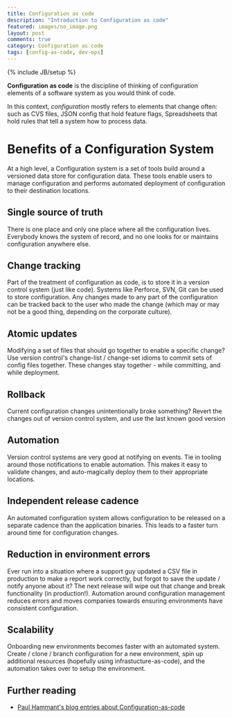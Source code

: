 ```yaml
---
title: Configuration as code
description: "Introduction to Configuration as code"
featured: images/no_image.png
layout: post
comments: true
category: Configuration as code
tags: [config-as-code, dev-ops]
---
```


{% include JB/setup %}

**Configuration as code** is the discipline of thinking of configuration elements of a software system as you would think of code.

In this context, _configuration_ mostly refers to elements that change often: such as CVS files, JSON config that hold feature flags, Spreadsheets that hold rules that tell a system how to process data.

# Benefits of a Configuration System
At a high level, a Configuration system is a set of tools build around a versioned data store for configuration data. These tools enable users to manage configuration and performs automated deployment of configuration to their destination locations.

## Single source of truth
There is one place and only one place where all the configuration lives. Everybody knows the system of record, and no one looks for or maintains configuration anywhere else.

## Change tracking
Part of the treatment of configuration as code, is to store it in a version control system (just like code). Systems like Perforce, SVN, Git can be used to store configuration. Any changes made to any part of the configuration can be tracked back to the user who made the change (which may or may not be a good thing, depending on the corporate culture).

## Atomic updates
Modifying a set of files that should go together to enable a specific change? Use version control's change-list / change-set idioms to commit sets of config files together. These changes stay together - while committing, and while deployment.

## Rollback
Current configuration changes unintentionally broke something? Revert the changes out of version control system, and use the last known good version

## Automation
Version control systems are very good at notifying on events. Tie in tooling around those notifications to enable automation. This makes it easy to validate changes, and auto-magically deploy them to their appropriate locations.

## Independent release cadence
An automated configuration system allows configuration to be released on a separate cadence than the application binaries. This leads to a faster turn around time for configuration changes.

## Reduction in environment errors
Ever run into a situation where a support guy updated a CSV file in production to make a report work correctly, but forgot to save the update / notify anyone about it? The next release will wipe out that change and break functionality (in production!). Automation around configuration management reduces errors and moves companies towards ensuring environments have consistent configuration.

## Scalability
Onboarding new environments becomes faster with an automated system. Create / clone / branch configuration for a new environment, spin up additional resources (hopefully using infrastucture-as-code), and the automation takes over to setup the environment.

## Further reading
* [Paul Hammant's blog entries about Configuration-as-code](http://paulhammant.com/categories.html#configuration_as_code)
